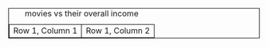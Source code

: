 <table>
<style>
  table, tr, td {
        border: 1px solid black;
    }
</style>
    <caption>movies vs their overall income</caption>
    <tr>
        <td>Row 1, Column 1</td>
        <td>Row 1, Column 2</td>
    </tr>

</table>
